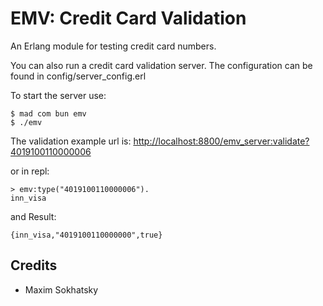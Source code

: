 EMV: Credit Card Validation
===========================

An Erlang module for testing credit card numbers.

You can also run a credit card validation server. The configuration
can be found in config/server_config.erl

To start the server use:

```
$ mad com bun emv
$ ./emv
```

The validation example url is: <a href="http://localhost:8800/emv_server:validate?4019100110000006">http://localhost:8800/emv_server:validate?4019100110000006</a>

or in repl:

```
> emv:type("4019100110000006").
inn_visa
```

and Result:

```
{inn_visa,"4019100110000000",true}
```

Credits
-------

* Maxim Sokhatsky
